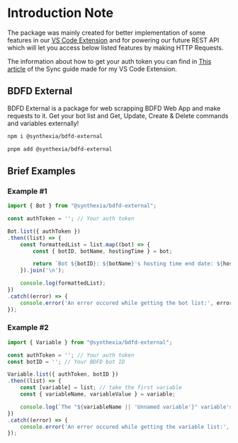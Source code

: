 # Introduction Note

The package was mainly created for better implementation of some features in our [VS Code Extension](https://marketplace.visualstudio.com/items?itemName=Synthexia.bdfd-extension) and for powering our future REST API which will let you access below listed features by making HTTP Requests.

The information about how to get your auth token you can find in [This article](https://github.com/Synthexia/bdfd-extension/blob/new/Sync%20Resources/SYNC.md#get-the-token) of the Sync guide made for my VS Code Extension.

## BDFD External

BDFD External is a package for web scrapping BDFD Web App and make requests to it.
Get your bot list and Get, Update, Create & Delete commands and variables externally!

```sh
npm i @synthexia/bdfd-external
```
```sh
pnpm add @synthexia/bdfd-external
```

## Brief Examples

### Example #1

```ts
import { Bot } from "@synthexia/bdfd-external";

const authToken = ''; // Your auth token

Bot.list({ authToken })
.then((list) => {
    const formattedList = list.map((bot) => {
        const { botID, botName, hostingTime } = bot;

        return `Bot ${botID}: ${botName}'s hosting time end date: ${hostingTime}`;
    }).join('\n');

    console.log(formattedList);
})
.catch((error) => {
    console.error('An error occured while getting the bot list:', error);
});

```

### Example #2

```ts
import { Variable } from "@synthexia/bdfd-external";

const authToken = ''; // Your auth token
const botID = ''; // Your BDFD bot ID

Variable.list({ authToken, botID })
.then((list) => {
    const [variable] = list; // take the first variable
    const { variableName, variableValue } = variable;

    console.log(`The "${variableName || 'Unnamed variable'}" variable's value is "${variableValue || 'Empty'}"`);
})
.catch((error) => {
    console.error('An error occured while getting the variable list:', error);
});
```
